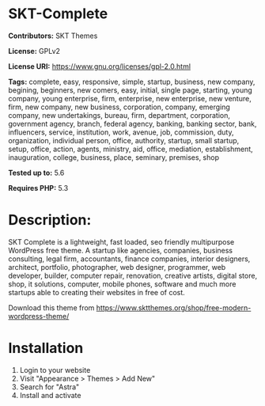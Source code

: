 # SKT-Complete
**Contributors:** SKT Themes

**License:** GPLv2

**License URI:** https://www.gnu.org/licenses/gpl-2.0.html

**Tags:** complete, easy, responsive, simple, startup, business, new company, begining, beginners, new comers, easy, initial, single page, starting, young company, young enterprise, firm, enterprise, new enterprise, new venture, firm, new company, new business, corporation, company, emerging company, new undertakings, bureau, firm, department, corporation, government agency, branch, federal agency, banking, banking sector, bank, influencers, service, institution, work, avenue, job, commission, duty, organization, individual person, office, authority, startup, small startup, setup, office, action, agents, ministry, aid, office, mediation, establishment, inauguration, college, business, place, seminary, premises, shop

**Tested up to:** 5.6

**Requires PHP:** 5.3


# Description:
SKT Complete is a lightweight, fast loaded, seo friendly multipurpose WordPress free theme. A startup like agencies, companies, business consulting, legal firm, accountants, finance companies, interior designers, architect, portfolio, photographer, web designer, programmer, web developer, builder, computer repair, renovation, creative artists, digital store, shop, it solutions, computer, mobile phones, software and much more startups able to creating their websites in free of cost.   

Download this theme from https://www.sktthemes.org/shop/free-modern-wordpress-theme/  

# Installation
1. Login to your website
2. Visit "Appearance > Themes > Add New"
3. Search for "Astra"
4. Install and activate
